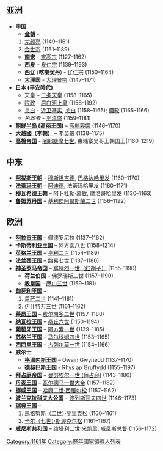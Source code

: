 ## 亚洲

  - **中国**
      - **[金朝](../Page/金朝.md "wikilink")** -
    <!-- end list -->
    1.  [完颜亮](https://zh.wikipedia.org/wiki/完颜亮 "wikilink") (1149–1161)
    2.  [金世宗](../Page/金世宗.md "wikilink") (1161–1189)
    <!-- end list -->
      - **[南宋](../Page/南宋.md "wikilink")** - [宋高宗](../Page/宋高宗.md "wikilink") (1127–1162)
      - **[西夏](../Page/西夏.md "wikilink")** – [夏仁宗](../Page/夏仁宗.md "wikilink") (1139–1193)
      - **[西辽](../Page/西辽.md "wikilink")** (**喀喇契丹**) - [辽仁宗](../Page/辽仁宗.md "wikilink") (1150–1164)
      - **[大理国](../Page/大理国.md "wikilink")** - [大理景宗](https://zh.wikipedia.org/wiki/段正兴 "wikilink") (1147–1171)
  - **[日本 (平安時代)](https://zh.wikipedia.org/wiki/平安時代 "wikilink")**
      - 天皇 – [二条天皇](https://zh.wikipedia.org/wiki/二条天皇 "wikilink") (1158–1165)
      - [院政](../Page/院政.md "wikilink") - [后白河上皇](https://zh.wikipedia.org/wiki/后白河天皇 "wikilink") (1158–1192)
      - [关白](https://zh.wikipedia.org/wiki/关白 "wikilink") - [近卫基实](https://zh.wikipedia.org/wiki/近卫基实 "wikilink"), [关白](https://zh.wikipedia.org/wiki/关白 "wikilink") (1158–1165); [摄政](https://zh.wikipedia.org/wiki/摄政 "wikilink") (1165–1166)
      - *执政者* - [平清盛](../Page/平清盛.md "wikilink") (1159–1181)
  - **[朝鲜半岛 (高丽王国)](../Page/高麗_\(918年－1392年\).md "wikilink")** – [高麗毅宗](../Page/高麗毅宗.md "wikilink") (1146–1170)
  - **[大越國（李朝）](../Page/李朝_\(越南\).md "wikilink")** – [李英宗](../Page/李英宗.md "wikilink") (1138–1175)
  - **[高棉帝国](../Page/高棉帝国.md "wikilink")** - [阇耶跋摩七世](../Page/阇耶跋摩七世.md "wikilink"), 柬埔寨吴哥王朝国王(1160–1219)

## 中东

  - **[阿拔斯王朝](../Page/阿拔斯王朝.md "wikilink")** – [穆斯坦吉德](https://zh.wikipedia.org/wiki/穆斯坦吉德 "wikilink"), [巴格达哈里发](../Page/哈里发.md "wikilink") (1160–1170)
  - **[法蒂玛王朝](../Page/法蒂玛王朝.md "wikilink")** – [阿迪德](https://zh.wikipedia.org/wiki/阿迪德 "wikilink"), 法蒂玛哈里发 (1160–1171)
  - **[穆瓦希德王朝](../Page/穆瓦希德王朝.md "wikilink")** – [阿卜杜勒·慕敏](../Page/阿卜杜勒·慕敏.md "wikilink"), 摩洛哥哈里发 (1130–1163)
  - **[鲁姆苏丹国](https://zh.wikipedia.org/wiki/鲁姆苏丹国 "wikilink")** – [基利傑阿爾斯蘭二世](../Page/基利傑阿爾斯蘭二世.md "wikilink") (1156–1192)

## 欧洲

  - **[阿拉贡王国](../Page/阿拉贡王国.md "wikilink")** – 佩德罗尼拉 (1137–1162)
  - **[卡斯蒂利亚王国](../Page/卡斯蒂利亚王国.md "wikilink")** – [阿方索八世](../Page/阿方索八世_\(卡斯蒂利亚\).md "wikilink") (1158–1214)
  - **[英格兰王国](../Page/英格兰王国.md "wikilink")** – [亨利二世](../Page/亨利二世_\(英格兰\).md "wikilink") (1154–1189)
  - **[法兰西王国](https://zh.wikipedia.org/wiki/法兰西王国 "wikilink")** – [路易七世](../Page/路易七世_\(法兰西\).md "wikilink") (1137–1180)
  - **[神圣罗马帝国](../Page/神圣罗马帝国.md "wikilink")** – [腓特烈一世（红胡子）](../Page/腓特烈一世_\(神圣罗马帝国\).md "wikilink") (1155–1190)
      - **荷兰伯国** – 佛罗瑞斯三世 (1157–1190)
      - **[教皇国](../Page/教皇国.md "wikilink")** - [歷山三世](../Page/歷山三世.md "wikilink") (1159–1181)
  - **[匈牙利王国](../Page/匈牙利王国.md "wikilink")** –
    1.  [盖萨二世](https://zh.wikipedia.org/wiki/盖萨二世 "wikilink") (1141–1161)
    2.  [伊什特万三世](https://zh.wikipedia.org/wiki/伊什特万三世 "wikilink") (1161–1162)
  - **[莱昂王国](../Page/莱昂王国.md "wikilink")** – [费尔南多二世](https://zh.wikipedia.org/wiki/费尔南多二世_\(莱昂\) "wikilink") (1157–1188)
  - **[纳瓦拉王国](https://zh.wikipedia.org/wiki/纳瓦拉王国 "wikilink")** – [桑丘六世](https://zh.wikipedia.org/wiki/桑乔六世_\(纳瓦拉\) "wikilink") (1150–1194)
  - **[葡萄牙王国](https://zh.wikipedia.org/wiki/葡萄牙王国 "wikilink")** – [阿方索一世](../Page/阿方索一世_\(葡萄牙\).md "wikilink") (1139–1185)
  - **[苏格兰王国](../Page/苏格兰王国.md "wikilink")** – [马尔科姆四世](../Page/马尔科姆四世.md "wikilink") (1153–1165)
  - **[西西里王国](https://zh.wikipedia.org/wiki/西西里王国 "wikilink")** – [古列尔莫一世](../Page/古列尔莫一世_\(西西里\).md "wikilink") (1154–1166)
  - **威尔士**
      - **[格温内斯王国](https://zh.wikipedia.org/wiki/格温内斯王国 "wikilink")** – Owain Gwynedd (1137–1170)
      - **德赫巴斯王国** - Rhys ap Gruffydd (1155–1197)
  - **[拜占庭帝国](../Page/拜占庭帝国.md "wikilink")** – [曼努埃尔一世 (拜占庭)](https://zh.wikipedia.org/wiki/曼努埃尔一世_\(拜占庭\) "wikilink") (1143–1180)
  - **[丹麦王国](https://zh.wikipedia.org/wiki/丹麦王国 "wikilink")** – [瓦尔德马一世大帝](https://zh.wikipedia.org/wiki/瓦尔德马一世大帝 "wikilink") (1157–1182)
  - **[挪威王国](https://zh.wikipedia.org/wiki/挪威王国 "wikilink")** – [哈康二世·西居尔松](https://zh.wikipedia.org/wiki/哈康二世·西居尔松 "wikilink") (1157–1162)
  - **[波兰克拉科夫大公国](https://zh.wikipedia.org/wiki/皮雅斯特王朝 "wikilink")** – [波列斯瓦夫四世](../Page/波列斯瓦夫四世.md "wikilink") (1146–1173)
  - **[瑞典王国](https://zh.wikipedia.org/wiki/瑞典王国 "wikilink")** –
    1.  [馬格努斯（二世）·亨里克松](https://zh.wikipedia.org/wiki/馬格努斯二世_\(瑞典\) "wikilink") (1160–1161)
    2.  [卡尔（七世）·斯渥克尔松](https://zh.wikipedia.org/wiki/卡尔七世_\(瑞典\) "wikilink") (1161–1167)
  - **[威尼斯共和国](../Page/威尼斯共和国.md "wikilink")** – [维塔利二世·米凯里](https://zh.wikipedia.org/wiki/维塔利二世·米凯里 "wikilink"), [威尼斯总督](../Page/威尼斯总督.md "wikilink") (1156–1172)

[Category:1161年](https://zh.wikipedia.org/wiki/Category:1161年 "wikilink") [Category:歷年國家領導人列表](https://zh.wikipedia.org/wiki/Category:歷年國家領導人列表 "wikilink")